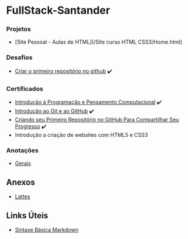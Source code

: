 # FullStack-Santander

### **Projetos**
* [Site Pessoal - Aulas de HTML](/Site curso HTML CSS3/Home.html)
### **Desafios**
* [Criar o primeiro repositório no github](https://github.com/TravassosMT/FullStack-Santander.git) ✔️

### **Certificados**
* [Introdução à Programação e Pensamento Computacional](/1.pdf) ✔️
* [Introdução ao Git e ao GitHub](/2.pdf) ✔️
* [Criando seu Primeiro Repositório no GitHub Para Compartilhar Seu Progresso](/3.pdf) ✔️
* Introdução a criação de websites com HTML5 e CSS3

### **Anotações**
* [Gerais](/Gerais)

## Anexos

* [Lattes](http://lattes.cnpq.br/0467314311473424)

## Links Úteis

* [Sintaxe Básica Markdown](https://www.markdownguide.org/basic-syntax)
